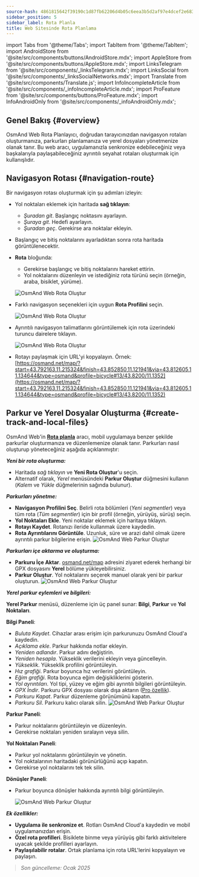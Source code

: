 ```yaml
---
source-hash: 4861815642f39190c1d87fb62206d4b05c6eea3b5d2af97e4dcef2e6834f466c
sidebar_position: 5
sidebar_label: Rota Planla
title: Web Sitesinde Rota Planlama
---
```

import Tabs from '@theme/Tabs';
import TabItem from '@theme/TabItem';
import AndroidStore from '@site/src/components/buttons/AndroidStore.mdx';
import AppleStore from '@site/src/components/buttons/AppleStore.mdx';
import LinksTelegram from '@site/src/components/_linksTelegram.mdx';
import LinksSocial from '@site/src/components/_linksSocialNetworks.mdx';
import Translate from '@site/src/components/Translate.js';
import InfoIncompleteArticle from '@site/src/components/_infoIncompleteArticle.mdx';
import ProFeature from '@site/src/components/buttons/ProFeature.mdx';
import InfoAndroidOnly from '@site/src/components/_infoAndroidOnly.mdx';


<InfoIncompleteArticle/>


## Genel Bakış {#overview}

OsmAnd Web Rota Planlayıcı, doğrudan tarayıcınızdan navigasyon rotaları oluşturmanıza, parkurları planlamanıza ve yerel dosyaları yönetmenize olanak tanır. Bu web aracı, uygulamanızla senkronize edebileceğiniz veya başkalarıyla paylaşabileceğiniz ayrıntılı seyahat rotaları oluşturmak için kullanışlıdır.


## Navigasyon Rotası {#navigation-route}

Bir navigasyon rotası oluşturmak için şu adımları izleyin:

- Yol noktaları eklemek için haritada **sağ tıklayın**:

  - *Şuradan git*. Başlangıç noktasını ayarlayın.
  - *Şuraya git*. Hedefi ayarlayın.
  - *Şuradan geç*. Gerekirse ara noktalar ekleyin.

- Başlangıç ve bitiş noktalarını ayarladıktan sonra rota haritada görüntülenecektir.

- **Rota** bloğunda:

  - Gerekirse başlangıç ve bitiş noktalarını hareket ettirin.
  - Yol noktalarını düzenleyin ve istediğiniz rota türünü seçin (örneğin, araba, bisiklet, yürüme).

  ![OsmAnd Web Rota Oluştur](@site/static/img/web/navigation.png)

- Farklı navigasyon seçenekleri için uygun **Rota Profilini** seçin.

  ![OsmAnd Web Rota Oluştur](@site/static/img/web/profile_type.png)

- Ayrıntılı navigasyon talimatlarını görüntülemek için rota üzerindeki turuncu dairelere tıklayın.

  ![OsmAnd Web Rota Oluştur](@site/static/img/web/nav_instr.png)

- Rotayı paylaşmak için URL'yi kopyalayın. Örnek: [https://osmand.net/map/?start=43.792163,11.215324&finish=43.852850,11.121941&via=43.812605,11.134644&type=osmand&profile=bicycle#13/43.8200/11.1352](https://osmand.net/map/?start=43.792163,11.215324&finish=43.852850,11.121941&via=43.812605,11.134644&type=osmand&profile=bicycle#13/43.8200/11.1352)


## Parkur ve Yerel Dosyalar Oluşturma {#create-track-and-local-files}

OsmAnd Web'in [**Rota planla**](../plan-route/create-route.md) aracı, mobil uygulamaya benzer şekilde parkurlar oluşturmanıza ve düzenlemenize olanak tanır. Parkurları nasıl oluşturup yöneteceğiniz aşağıda açıklanmıştır:


***Yeni bir rota oluşturma:***

- Haritada *sağ tıklayın* ve **Yeni Rota Oluştur**'u seçin.
- Alternatif olarak, *Yerel* menüsündeki **Parkur Oluştur** düğmesini kullanın (*Kalem* ve *Yükle* düğmelerinin sağında bulunur).


***Parkurları yönetme:***

- **Navigasyon Profilini Seç**. Belirli rota bölümleri (*Yeni segmentler*) veya tüm rota (*Tüm segmentler*) için bir profil (örneğin, yürüyüş, sürüş) seçin.
- **Yol Noktaları Ekle**. Yeni noktalar eklemek için haritaya tıklayın.
- **Rotayı Kaydet**. Rotanızı ileride kullanmak üzere kaydedin.
- **Rota Ayrıntılarını Görüntüle**. Uzunluk, süre ve arazi dahil olmak üzere ayrıntılı parkur bilgilerine erişin.
  ![OsmAnd Web Parkur Oluştur](@site/static/img/web/create_route.png)


***Parkurları içe aktarma ve oluşturma:***

- **Parkuru İçe Aktar**. [osmand.net/map](https://osmand.net/map) adresini ziyaret ederek herhangi bir GPX dosyasını **Yerel** bölüme yükleyebilirsiniz.
- **Parkur Oluştur**. Yol noktalarını seçerek manuel olarak yeni bir parkur oluşturun.
  ![OsmAnd Web Parkur Oluştur](@site/static/img/web/create_route_2.png)


***Yerel parkur eylemleri ve bilgileri:***

**Yerel Parkur** menüsü, düzenleme için üç panel sunar: **Bilgi**, **Parkur** ve **Yol Noktaları**.

**Bilgi Paneli**:

- *Buluta Kaydet*. Cihazlar arası erişim için parkurunuzu OsmAnd Cloud'a kaydedin.
- *Açıklama ekle*. Parkur hakkında notlar ekleyin.
- *Yeniden adlandır*. Parkur adını değiştirin.
- *Yeniden hesapla*. Yükseklik verilerini ekleyin veya güncelleyin.
- *Yükseklik*. Yükseklik profilini görüntüleyin.
- *Hız grafiği*. Parkur boyunca hız verilerini görüntüleyin.
- *Eğim grafiği*. Rota boyunca eğim değişikliklerini gösterin.
- *Yol ayrıntıları*. Yol tipi, yüzey ve eğim gibi ayrıntılı bilgileri görüntüleyin.
- *GPX İndir*. Parkuru GPX dosyası olarak dışa aktarın ([Pro özellik](../purchases/index.md)).
- *Parkuru Kapat*. Parkur düzenleme görünümünü kapatın.
- *Parkuru Sil*. Parkuru kalıcı olarak silin.
  ![OsmAnd Web Parkur Oluştur](@site/static/img/web/create_route_3.png)

**Parkur Paneli**:

- Parkur noktalarını görüntüleyin ve düzenleyin.
- Gerekirse noktaları yeniden sıralayın veya silin.

**Yol Noktaları Paneli**:

- Parkur yol noktalarını görüntüleyin ve yönetin.
- Yol noktalarının haritadaki görünürlüğünü açıp kapatın.
- Gerekirse yol noktalarını tek tek silin.

**Dönüşler Paneli**:

- Parkur boyunca dönüşler hakkında ayrıntılı bilgi görüntüleyin.

  ![OsmAnd Web Parkur Oluştur](@site/static/img/web/create_route_1.png)


***Ek özellikler:***

- **Uygulama ile senkronize et**. Rotları OsmAnd Cloud'a kaydedin ve mobil uygulamanızdan erişin.
- **Özel rota profilleri**. Bisiklete binme veya yürüyüş gibi farklı aktivitelere uyacak şekilde profilleri ayarlayın.
- **Paylaşılabilir rotalar**. Ortak planlama için rota URL'lerini kopyalayın ve paylaşın.

> *Son güncelleme: Ocak 2025*